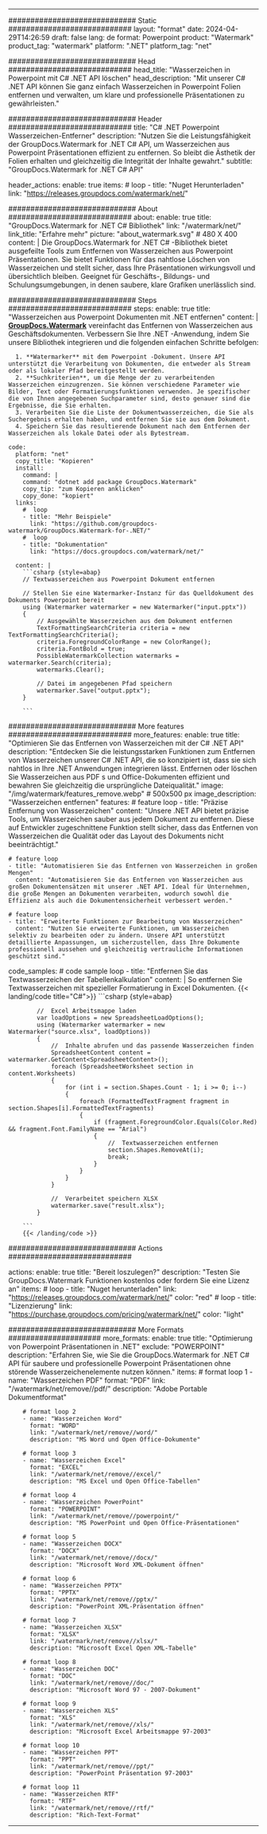 
---
############################# Static ############################
layout: "format"
date:  2024-04-29T14:26:59
draft: false
lang: de
format: Powerpoint
product: "Watermark"
product_tag: "watermark"
platform: ".NET"
platform_tag: "net"

############################# Head ############################
head_title: "Wasserzeichen in Powerpoint mit C# .NET API löschen"
head_description: "Mit unserer C# .NET API können Sie ganz einfach Wasserzeichen in Powerpoint Folien entfernen und verwalten, um klare und professionelle Präsentationen zu gewährleisten."

############################# Header ############################
title: "C# .NET Powerpoint Wasserzeichen-Entferner" 
description: "Nutzen Sie die Leistungsfähigkeit der GroupDocs.Watermark for .NET C# API, um Wasserzeichen aus Powerpoint Präsentationen effizient zu entfernen. So bleibt die Ästhetik der Folien erhalten und gleichzeitig die Integrität der Inhalte gewahrt."
subtitle: "GroupDocs.Watermark for .NET C# API" 

header_actions:
  enable: true
  items:
    #  loop
    - title: "Nuget Herunterladen"
      link: "https://releases.groupdocs.com/watermark/net/"
      
############################# About ############################
about:
    enable: true
    title: "GroupDocs.Watermark for .NET C# Bibliothek"
    link: "/watermark/net/"
    link_title: "Erfahre mehr"
    picture: "about_watermark.svg" # 480 X 400
    content: |
       Die GroupDocs.Watermark for .NET C# -Bibliothek bietet ausgefeilte Tools zum Entfernen von Wasserzeichen aus Powerpoint Präsentationen. Sie bietet Funktionen für das nahtlose Löschen von Wasserzeichen und stellt sicher, dass Ihre Präsentationen wirkungsvoll und übersichtlich bleiben. Geeignet für Geschäfts-, Bildungs- und Schulungsumgebungen, in denen saubere, klare Grafiken unerlässlich sind.

############################# Steps ############################
steps:
    enable: true
    title: "Wasserzeichen aus Powerpoint Dokumenten mit .NET entfernen"
    content: |
      **[GroupDocs.Watermark](https://products.groupdocs.com/watermark/net/)** vereinfacht das Entfernen von Wasserzeichen aus Geschäftsdokumenten. Verbessern Sie Ihre .NET -Anwendung, indem Sie unsere Bibliothek integrieren und die folgenden einfachen Schritte befolgen:
      
      1. **Watermarker** mit dem Powerpoint -Dokument. Unsere API unterstützt die Verarbeitung von Dokumenten, die entweder als Stream oder als lokaler Pfad bereitgestellt werden.
      2. **Suchkriterien**, um die Menge der zu verarbeitenden Wasserzeichen einzugrenzen. Sie können verschiedene Parameter wie Bilder, Text oder Formatierungsfunktionen verwenden. Je spezifischer die von Ihnen angegebenen Suchparameter sind, desto genauer sind die Ergebnisse, die Sie erhalten.
      3. Verarbeiten Sie die Liste der Dokumentwasserzeichen, die Sie als Suchergebnis erhalten haben, und entfernen Sie sie aus dem Dokument.
      4. Speichern Sie das resultierende Dokument nach dem Entfernen der Wasserzeichen als lokale Datei oder als Bytestream.
   
    code:
      platform: "net"
      copy_title: "Kopieren"
      install:
        command: |
        command: "dotnet add package GroupDocs.Watermark"
        copy_tip: "zum Kopieren anklicken"
        copy_done: "kopiert"
      links:
        #  loop
        - title: "Mehr Beispiele"
          link: "https://github.com/groupdocs-watermark/GroupDocs.Watermark-for-.NET/"
        #  loop
        - title: "Dokumentation"
          link: "https://docs.groupdocs.com/watermark/net/"
          
      content: |
        ```csharp {style=abap}
        // Textwasserzeichen aus Powerpoint Dokument entfernen

        // Stellen Sie eine Watermarker-Instanz für das Quelldokument des Dokuments Powerpoint bereit
        using (Watermarker watermarker = new Watermarker("input.pptx"))
        {
            // Ausgewählte Wasserzeichen aus dem Dokument entfernen
            TextFormattingSearchCriteria criteria = new TextFormattingSearchCriteria();
            criteria.ForegroundColorRange = new ColorRange();
            criteria.FontBold = true;
            PossibleWatermarkCollection watermarks = watermarker.Search(criteria);
            watermarks.Clear();

            // Datei im angegebenen Pfad speichern
            watermarker.Save("output.pptx");
        }
        
        ```            

############################# More features ############################
more_features:
  enable: true
  title: "Optimieren Sie das Entfernen von Wasserzeichen mit der C# .NET API"
  description: "Entdecken Sie die leistungsstarken Funktionen zum Entfernen von Wasserzeichen unserer C# .NET API, die so konzipiert ist, dass sie sich nahtlos in Ihre .NET Anwendungen integrieren lässt. Entfernen oder löschen Sie Wasserzeichen aus PDF s und Office-Dokumenten effizient und bewahren Sie gleichzeitig die ursprüngliche Dateiqualität."
  image: "/img/watermark/features_remove.webp" # 500x500 px
  image_description: "Wasserzeichen entfernen"
  features:
    # feature loop
    - title: "Präzise Entfernung von Wasserzeichen"
      content: "Unsere .NET API bietet präzise Tools, um Wasserzeichen sauber aus jedem Dokument zu entfernen. Diese auf Entwickler zugeschnittene Funktion stellt sicher, dass das Entfernen von Wasserzeichen die Qualität oder das Layout des Dokuments nicht beeinträchtigt."

    # feature loop
    - title: "Automatisieren Sie das Entfernen von Wasserzeichen in großen Mengen"
      content: "Automatisieren Sie das Entfernen von Wasserzeichen aus großen Dokumentensätzen mit unserer .NET API. Ideal für Unternehmen, die große Mengen an Dokumenten verarbeiten, wodurch sowohl die Effizienz als auch die Dokumentensicherheit verbessert werden."

    # feature loop
    - title: "Erweiterte Funktionen zur Bearbeitung von Wasserzeichen"
      content: "Nutzen Sie erweiterte Funktionen, um Wasserzeichen selektiv zu bearbeiten oder zu ändern. Unsere API unterstützt detaillierte Anpassungen, um sicherzustellen, dass Ihre Dokumente professionell aussehen und gleichzeitig vertrauliche Informationen geschützt sind."
      
  code_samples:
    # code sample loop
    - title: "Entfernen Sie das Textwasserzeichen der Tabellenkalkulation"
      content: |
        So entfernen Sie Textwasserzeichen mit spezieller Formatierung in Excel Dokumenten.
        {{< landing/code title="C#">}}
        ```csharp {style=abap}
        
            //  Excel Arbeitsmappe laden
            var loadOptions = new SpreadsheetLoadOptions();
            using (Watermarker watermarker = new Watermarker("source.xlsx", loadOptions))
            {
                //  Inhalte abrufen und das passende Wasserzeichen finden
                SpreadsheetContent content = watermarker.GetContent<SpreadsheetContent>();
                foreach (SpreadsheetWorksheet section in content.Worksheets)
                {
                    for (int i = section.Shapes.Count - 1; i >= 0; i--)
                    {
                        foreach (FormattedTextFragment fragment in section.Shapes[i].FormattedTextFragments)
                        {
                            if (fragment.ForegroundColor.Equals(Color.Red) && fragment.Font.FamilyName == "Arial")
                            {
                                //  Textwasserzeichen entfernen
                                section.Shapes.RemoveAt(i);
                                break;
                            }
                        }
                    }
                }

                //  Verarbeitet speichern XLSX
                watermarker.save("result.xlsx");
            }

        ```
        {{< /landing/code >}}


############################# Actions ############################

actions:
  enable: true
  title: "Bereit loszulegen?"
  description: "Testen Sie GroupDocs.Watermark Funktionen kostenlos oder fordern Sie eine Lizenz an"
  items:
    #  loop
    - title: "Nuget herunterladen"
      link: "https://releases.groupdocs.com/watermark/net/"
      color: "red"
        #  loop
    - title: "Lizenzierung"
      link: "https://purchase.groupdocs.com/pricing/watermark/net/"
      color: "light"


############################# More Formats #####################
more_formats:
    enable: true
    title: "Optimierung von Powerpoint Präsentationen in .NET"
    exclude: "POWERPOINT"
    description: "Erfahren Sie, wie Sie die GroupDocs.Watermark for .NET C# API für saubere und professionelle Powerpoint Präsentationen ohne störende Wasserzeichenelemente nutzen können."
    items: 
        # format loop 1
        - name: "Wasserzeichen PDF"
          format: "PDF"
          link: "/watermark/net/remove//pdf/"
          description: "Adobe Portable Dokumentformat"

        # format loop 2
        - name: "Wasserzeichen Word"
          format: "WORD"
          link: "/watermark/net/remove//word/"
          description: "MS Word und Open Office-Dokumente"
          
        # format loop 3
        - name: "Wasserzeichen Excel"
          format: "EXCEL"
          link: "/watermark/net/remove//excel/"
          description: "MS Excel und Open Office-Tabellen"

        # format loop 4
        - name: "Wasserzeichen PowerPoint"
          format: "POWERPOINT"
          link: "/watermark/net/remove//powerpoint/"
          description: "MS PowerPoint und Open Office-Präsentationen"

        # format loop 5
        - name: "Wasserzeichen DOCX"
          format: "DOCX"
          link: "/watermark/net/remove//docx/"
          description: "Microsoft Word XML-Dokument öffnen"
          
        # format loop 6
        - name: "Wasserzeichen PPTX"
          format: "PPTX"
          link: "/watermark/net/remove//pptx/"
          description: "PowerPoint XML-Präsentation öffnen"
          
        # format loop 7
        - name: "Wasserzeichen XLSX"
          format: "XLSX"
          link: "/watermark/net/remove//xlsx/"
          description: "Microsoft Excel Open XML-Tabelle"

        # format loop 8
        - name: "Wasserzeichen DOC"
          format: "DOC"
          link: "/watermark/net/remove//doc/"
          description: "Microsoft Word 97 - 2007-Dokument"

        # format loop 9
        - name: "Wasserzeichen XLS"
          format: "XLS"
          link: "/watermark/net/remove//xls/"
          description: "Microsoft Excel Arbeitsmappe 97-2003"

        # format loop 10
        - name: "Wasserzeichen PPT"
          format: "PPT"
          link: "/watermark/net/remove//ppt/"
          description: "PowerPoint Präsentation 97-2003"

        # format loop 11
        - name: "Wasserzeichen RTF"
          format: "RTF"
          link: "/watermark/net/remove//rtf/"
          description: "Rich-Text-Format"

---